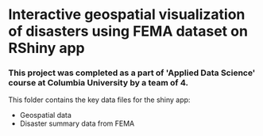 # Interactive geospatial visualization of disasters using FEMA dataset on RShiny app

### This project was completed as a part of 'Applied Data Science' course at Columbia University by a team of 4.

This folder contains the key data files for the shiny app:
- Geospatial data
- Disaster summary data from FEMA